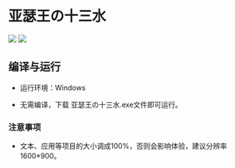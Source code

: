 # 亚瑟王の十三水
[![](https://img.shields.io/badge/Language-Python-blue)](https://img.shields.io/badge/Language-Python-blue) [![](https://img.shields.io/badge/code%20quality-A-brightgreen)](https://app.codacy.com/manual/Yaobink/Shisanshui/dashboard?bid=14710957)
## 编译与运行

- 运行环境：Windows


- 无需编译，下载 亚瑟王の十三水.exe文件即可运行。

### 注意事项

- 文本、应用等项目的大小调成100%，否则会影响体验，建议分辨率1600\*900。
